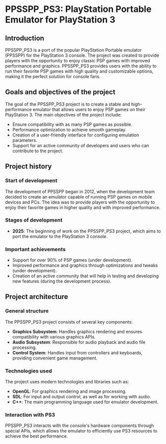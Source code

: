 # PPSSPP_PS3: PlayStation Portable Emulator for PlayStation 3

## Introduction

PPSSPP_PS3 is a port of the popular PlayStation Portable emulator (PPSSPP) for the PlayStation 3 console. The project was created to provide players with the opportunity to enjoy classic PSP games with improved performance and graphics. PPSSPP_PS3 provides users with the ability to run their favorite PSP games with high quality and customizable options, making it the perfect solution for console fans.

## Goals and objectives of the project

The goal of the PPSSPP_PS3 project is to create a stable and high-performance emulator that allows users to enjoy PSP games on their PlayStation 3. The main objectives of the project include:

- Ensure compatibility with as many PSP games as possible.
- Performance optimization to achieve smooth gameplay.
- Creation of a user-friendly interface for configuring emulation parameters.
- Support for an active community of developers and users who can contribute to the project.

## Project history

### Start of development

The development of PPSSPP began in 2012, when the development team decided to create an emulator capable of running PSP games on mobile devices and PCs. The idea was to provide players with the opportunity to enjoy their favorite games in higher quality and with improved performance.

### Stages of development

- **2025**: The beginning of work on the PPSSPP_PS3 project, which aims to port the emulator to the PlayStation 3 console.

### Important achievements

- Support for over 90% of PSP games (under development).
- Improved performance and graphics through optimizations and tweaks (under development).
- Creation of an active community that will help in testing and developing new features (during the development process).

## Project architecture

### General structure

The PPSSPP_PS3 project consists of several key components:

- **Graphics Subsystem**: Handles graphics rendering and ensures compatibility with various graphics APIs.
- **Audio Subsystem**: Responsible for audio playback and audio file processing.
- **Control System**: Handles input from controllers and keyboards, providing convenient game management.

### Technologies used

The project uses modern technologies and libraries such as:

- **OpenGL**: For graphics rendering and image processing.
- **SDL**: For input and output control, as well as for working with audio.
- **C++**: The main programming language used for emulator development.

### Interaction with PS3

PPSSPP_PS3 interacts with the console's hardware components through special APIs, which allows the emulator to efficiently use PS3 resources to achieve the best performance.
